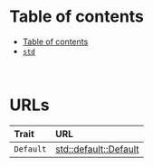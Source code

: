 # Table of contents
- [Table of contents](#table-of-contents)
- [`std`](#std)

<br>

# URLs
|Trait|URL|
|:----|:------------|
|`Default`|[std::default::Default](https://doc.rust-lang.org/std/default/trait.Default.html)|

<br>

